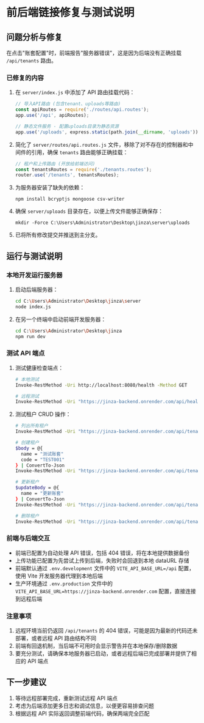 # 前后端链接修复与测试说明

## 问题分析与修复
在点击"账套配置"时，前端报告"服务器错误"，这是因为后端没有正确挂载 `/api/tenants` 路由。

### 已修复的内容
1. 在 `server/index.js` 中添加了 API 路由挂载代码：
   ```javascript
   // 导入API路由 (包含tenant、uploads等路由)
   const apiRoutes = require('./routes/api.routes');
   app.use('/api', apiRoutes);

   // 静态文件服务 - 配置uploads目录为静态资源
   app.use('/uploads', express.static(path.join(__dirname, 'uploads')));
   ```

2. 简化了 `server/routes/api.routes.js` 文件，移除了对不存在的控制器和中间件的引用，确保 `tenants` 路由能够正确挂载：
   ```javascript
   // 租户和上传路由 (开放给前端访问)
   const tenantsRoutes = require('./tenants.routes');
   router.use('/tenants', tenantsRoutes);
   ```

3. 为服务器安装了缺失的依赖：
   ```
   npm install bcryptjs mongoose csv-writer
   ```

4. 确保 `server/uploads` 目录存在，以便上传文件能够正确保存：
   ```
   mkdir -Force C:\Users\Administrator\Desktop\jinza\server\uploads
   ```

5. 已将所有修改提交并推送到主分支。

## 运行与测试说明

### 本地开发运行服务器
1. 启动后端服务器：
   ```bash
   cd C:\Users\Administrator\Desktop\jinza\server
   node index.js
   ```

2. 在另一个终端中启动前端开发服务器：
   ```bash
   cd C:\Users\Administrator\Desktop\jinza
   npm run dev
   ```

### 测试 API 端点
1. 测试健康检查端点：
   ```bash
   # 本地测试
   Invoke-RestMethod -Uri http://localhost:8080/health -Method GET
   
   # 远程测试
   Invoke-RestMethod -Uri "https://jinza-backend.onrender.com/api/health" -Method GET
   ```

2. 测试租户 CRUD 操作：
   ```bash
   # 列出所有租户
   Invoke-RestMethod -Uri "https://jinza-backend.onrender.com/api/tenants" -Method GET
   
   # 创建租户
   $body = @{
     name = "测试账套"
     code = "TEST001"
   } | ConvertTo-Json
   Invoke-RestMethod -Uri "https://jinza-backend.onrender.com/api/tenants" -Method POST -Body $body -ContentType "application/json"
   
   # 更新租户
   $updateBody = @{
     name = "更新账套"
   } | ConvertTo-Json
   Invoke-RestMethod -Uri "https://jinza-backend.onrender.com/api/tenants/{id}" -Method PUT -Body $updateBody -ContentType "application/json"
   
   # 删除租户
   Invoke-RestMethod -Uri "https://jinza-backend.onrender.com/api/tenants/{id}" -Method DELETE
   ```

### 前端与后端交互
- 前端已配置为自动处理 API 错误，包括 404 错误，将在本地提供数据备份
- 上传功能已配置为先尝试上传到后端，失败时会回退到本地 dataURL 存储
- 前端默认通过 `.env.development` 文件中的 `VITE_API_BASE_URL=/api` 配置，使用 Vite 开发服务器代理到本地后端
- 生产环境通过 `.env.production` 文件中的 `VITE_API_BASE_URL=https://jinza-backend.onrender.com` 配置，直接连接到远程后端

### 注意事项
1. 远程环境当前仍返回 `/api/tenants` 的 404 错误，可能是因为最新的代码还未部署，或者远程 API 路由结构不同
2. 前端有回退机制，当后端不可用时会显示警告并在本地保存/删除数据
3. 要充分测试，请确保本地服务器已启动，或者远程后端已完成部署并提供了相应的 API 端点

## 下一步建议
1. 等待远程部署完成，重新测试远程 API 端点
2. 考虑为后端添加更多日志和调试信息，以便更容易排查问题
3. 根据远程 API 实际返回调整前端代码，确保两端完全匹配